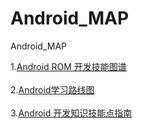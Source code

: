 # Android_MAP
Android_MAP

1.<a href="https://github.com/pengweiqiang/Android_MAP/blob/master/851999-bf1918a536f39402.png">Android ROM 开发技能图谱</a><br/><br/>
2.<a href="https://github.com/pengweiqiang/Android_MAP/blob/master/Android%E5%AD%A6%E4%B9%A0%E8%B7%AF%E7%BA%BF%E5%9B%BE.jpg">Android学习路线图</a><br/><br/>
3.<a href="https://github.com/pengweiqiang/Android_MAP/blob/master/Android%20%E5%BC%80%E5%8F%91%E7%9F%A5%E8%AF%86%E6%8A%80%E8%83%BD%E7%82%B9%E6%8C%87%E5%8D%97.pdf">Android 开发知识技能点指南</a>
